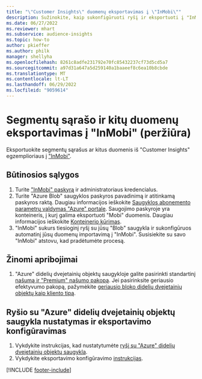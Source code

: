 ```yaml
---
title: "\"Customer Insights\" duomenų eksportavimas į \"InMobi\""
description: Sužinokite, kaip sukonfigūruoti ryšį ir eksportuoti į "InMobi".
ms.date: 06/27/2022
ms.reviewer: mhart
ms.subservice: audience-insights
ms.topic: how-to
author: pkieffer
ms.author: philk
manager: shellyha
ms.openlocfilehash: 8261c8adfe231792e70fc85432237cf73d5cd5a7
ms.sourcegitcommit: a97d31a647a5d259140a1baaeef8c6ea10b8cbde
ms.translationtype: MT
ms.contentlocale: lt-LT
ms.lasthandoff: 06/29/2022
ms.locfileid: "9059614"
---
```

# <a name="export-segment-list-and-other-data-to-inmobi-preview"></a>Segmentų sąrašo ir kitų duomenų eksportavimas į "InMobi" (peržiūra)

Eksportuokite segmentų sąrašus ar kitus duomenis iš "Customer Insights" egzemplioriaus į ["InMobi"](https://www.inmobi.com/).

## <a name="prerequisites"></a>Būtinosios sąlygos

1. Turite ["InMobi" paskyrą](https://www.inmobi.com/) ir administratoriaus kredencialus.
1. Turite "Azure Blob" saugyklos paskyros pavadinimą ir atitinkamą paskyros raktą. Daugiau informacijos ieškokite [Saugyklos abonemento parametrų valdymas "Azure" portale](/azure/storage/common/storage-account-manage). Saugojimo paskyroje yra konteineris, į kurį galima eksportuoti "Mobi" duomenis. Daugiau informacijos ieškokite [Konteinerio kūrimas](/azure/storage/blobs/storage-quickstart-blobs-portal#create-a-container).
1. "InMobi" sukurs tiesioginį ryšį su jūsų "Blob" saugykla ir sukonfigūruos automatinį jūsų duomenų importavimą į "InMobi". Susisiekite su savo "InMobi" atstovu, kad pradėtumėte procesą.

## <a name="known-limitations"></a>Žinomi apribojimai

1. "Azure" didelių dvejetainių objektų saugykloje galite pasirinkti standartinį [našumą ir "Premium" našumo pakopą](/azure/storage/blobs/storage-blob-performance-tiers). Jei pasirinksite geriausio efektyvumo pakopą, pažymėkite [geriausio bloko didelių dvejetainių objektų kaip kliento tipą](/azure/storage/common/storage-account-overview#types-of-storage-accounts).

## <a name="set-up-the-connection-to-azure-blob-storage-and-configure-an-export"></a>Ryšio su "Azure" didelių dvejetainių objektų saugykla nustatymas ir eksportavimo konfigūravimas

1. Vykdykite instrukcijas, kad nustatytumėte [ryšį su "Azure" didelių dvejetainių objektų saugykla](export-azure-blob-storage.md).
2. Vykdykite eksportavimo konfigūravimo [instrukcijas](export-azure-blob-storage.md#configure-an-export).

[!INCLUDE [footer-include](includes/footer-banner.md)]
